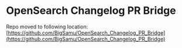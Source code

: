 # OpenSearch Changelog PR Bridge

Repo moved to following location: [https://github.com/BigSamu/OpenSearch_Changelog_PR_Bridge](https://github.com/BigSamu/OpenSearch_Changelog_PR_Bridge)
